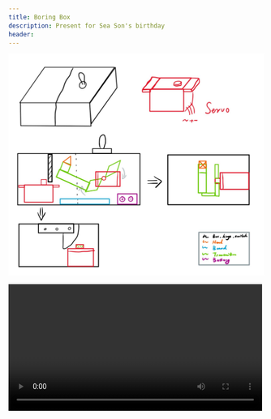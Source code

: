 ```yaml
---
title: Boring Box
description: Present for Sea Son's birthday 
header:
---
```


![图片](..\img\boring_box.png)

<video src="../img/32f8fcd2bdf15ec089adf12988927c2c.mp4" autoplay controls width="500px">
</video>

